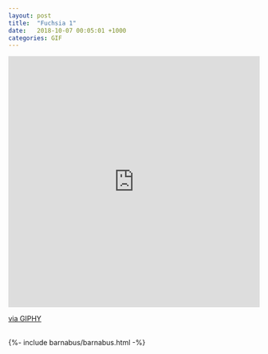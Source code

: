 ```yaml
---
layout: post
title:  "Fuchsia 1"
date:   2018-10-07 00:05:01 +1000
categories: GIF
---
```


<div style="width:100%;height:0;padding-bottom:100%;position:relative;"><iframe src="https://giphy.com/embed/FsWEn3ZtNgG2l6O4fc" width="100%" height="100%" style="position:absolute" frameBorder="0" class="giphy-embed" allowFullScreen></iframe></div><p><a href="https://giphy.com/gifs/FsWEn3ZtNgG2l6O4fc">via GIPHY</a></p>
<br>
{%- include barnabus/barnabus.html -%}
